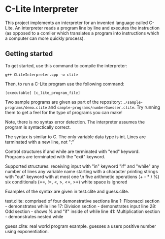 # C-Lite Interpreter
This project implements an interpreter for an invented language called C-Lite. An interpreter reads a program line by line and executes the instruction (as opposed to a comiler which translates a program into instructions which a computer can more quickly process).

## Getting started
To get started, use this command to compile the interpreter:

```
g++ CLiteInterpreter.cpp -o clite
```

Then, to run a C-Lite program use the following command:

```
[executable] [c_lite_program_file]
```

Two sample programs are given as part of the repository: `./sample-programs/demo.clite` and `sample-programs/numberGuesser.clite`. Try running them to get a feel for the type of programs you can make!

Note, there is no syntax error detection. The interpreter
assumes the program is syntactically correct.

The syntax is similar to C. The only variable data type is int.
Lines are terminated with a new line, not ";"

Control structures if and while are terminated with "end"
keyword. Programs are terminated with the "exit" keyword.

Supported structures:
  receiving input with "in" keyword
  "if" and "while"
  any number of lines
  any variable name starting with a character
  printing strings with "out" keyword with at most one \n
  five arithmetic operations (+ - * / %)
  six conditionals (==, !=, <, >, <=, >=)
  white space is ignored

Examples of the syntax are given in test.clite and guess.clite.

test.clite: comprised of four demonstrative sections
  line  1: Fibonacci section - demonstrates while
  line 17: Division section - demonstrates input
  line 28: Odd section - shows % and "if" inside of while
  line 41: Multiplication section - demonstrates nested while

guess.clite: real world program example. guesses a users
  positive number using exponentiation.
